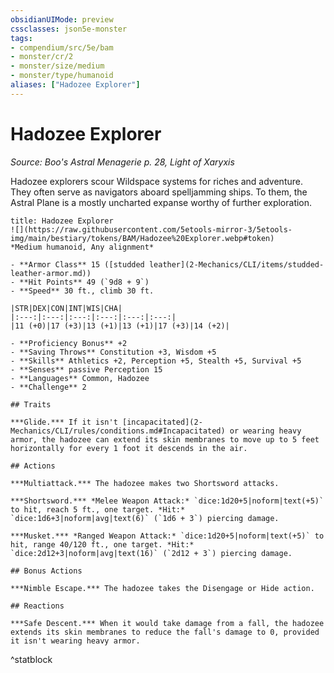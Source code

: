 ```yaml
---
obsidianUIMode: preview
cssclasses: json5e-monster
tags:
- compendium/src/5e/bam
- monster/cr/2
- monster/size/medium
- monster/type/humanoid
aliases: ["Hadozee Explorer"]
---
```

# Hadozee Explorer
*Source: Boo's Astral Menagerie p. 28, Light of Xaryxis*  

Hadozee explorers scour Wildspace systems for riches and adventure. They often serve as navigators aboard spelljamming ships. To them, the Astral Plane is a mostly uncharted expanse worthy of further exploration.

```ad-statblock
title: Hadozee Explorer
![](https://raw.githubusercontent.com/5etools-mirror-3/5etools-img/main/bestiary/tokens/BAM/Hadozee%20Explorer.webp#token)
*Medium humanoid, Any alignment*

- **Armor Class** 15 ([studded leather](2-Mechanics/CLI/items/studded-leather-armor.md))
- **Hit Points** 49 (`9d8 + 9`)
- **Speed** 30 ft., climb 30 ft.

|STR|DEX|CON|INT|WIS|CHA|
|:---:|:---:|:---:|:---:|:---:|:---:|
|11 (+0)|17 (+3)|13 (+1)|13 (+1)|17 (+3)|14 (+2)|

- **Proficiency Bonus** +2
- **Saving Throws** Constitution +3, Wisdom +5
- **Skills** Athletics +2, Perception +5, Stealth +5, Survival +5
- **Senses** passive Perception 15
- **Languages** Common, Hadozee
- **Challenge** 2

## Traits

***Glide.*** If it isn't [incapacitated](2-Mechanics/CLI/rules/conditions.md#Incapacitated) or wearing heavy armor, the hadozee can extend its skin membranes to move up to 5 feet horizontally for every 1 foot it descends in the air.

## Actions

***Multiattack.*** The hadozee makes two Shortsword attacks.

***Shortsword.*** *Melee Weapon Attack:* `dice:1d20+5|noform|text(+5)` to hit, reach 5 ft., one target. *Hit:* `dice:1d6+3|noform|avg|text(6)` (`1d6 + 3`) piercing damage.

***Musket.*** *Ranged Weapon Attack:* `dice:1d20+5|noform|text(+5)` to hit, range 40/120 ft., one target. *Hit:* `dice:2d12+3|noform|avg|text(16)` (`2d12 + 3`) piercing damage.

## Bonus Actions

***Nimble Escape.*** The hadozee takes the Disengage or Hide action.

## Reactions

***Safe Descent.*** When it would take damage from a fall, the hadozee extends its skin membranes to reduce the fall's damage to 0, provided it isn't wearing heavy armor.
```
^statblock